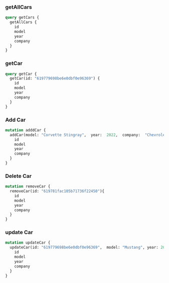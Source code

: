### getAllCars

```graphql
query getCars {
  getAllCars {
    id
    model
    year
    company
  }
}
```

### getCar

```graphql
query getCar {
  getCar(id: "619779698be6e0dbf0e96369") {
    id
    model
    year
    company
  }
}
```

### Add Car

```graphql
mutation adddCar {
  addCar(model: "Corvette Stingray",  year:  2022,  company:  "Chevrolet"){
    id
    model
    year
    company
  }
}
```

### Delete Car

```graphql
mutation removeCar {
  removeCar(id: "619781fac105b71736f22450"){
    id
    model
    year
    company
  }
}
```

### update Car

```graphql
mutation updateCar {
  updateCar(id: "619779698be6e0dbf0e96369",  model: "Mustang", year: 2020, company: "Ford") {
    id
    model
    year
    company
  }
} 
```